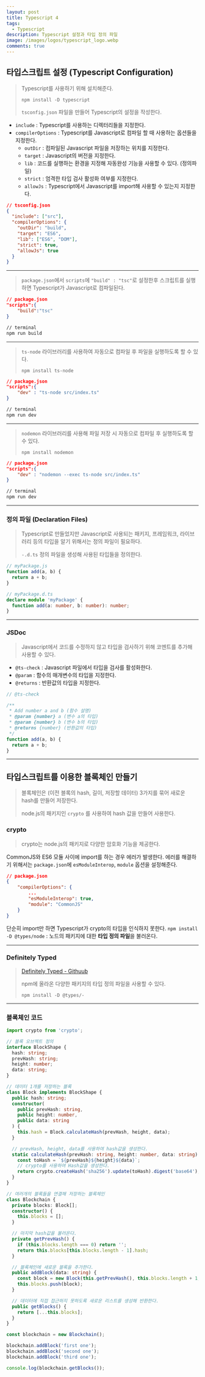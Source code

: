 ```yaml
---
layout: post
title: Typescript 4
tags:
  - Typescript
description: Typescript 설정과 타입 정의 파일
image: /images/logos/typescript_logo.webp
comments: true
---
```


## 타입스크립트 설정 (Typescript Configuration)

> Typescript를 사용하기 위해 설치해준다.
>
> `npm install -D typescript`
>
> `tsconfig.json` 파일을 만들어 Typescript의 설정을 작성한다.

- `include` : Typescript를 사용하는 디렉터리들을 지정한다.
- `compilerOptions` : Typescript를 Javascript로 컴파일 할 때 사용하는 옵션들을 지정한다.
  - `outDir` : 컴파일된 Javascript 파일을 저장하는 위치를 지정한다.
  - `target` : Javascript의 버전을 지정한다.
  - `lib` : 코드를 실행하는 환경을 지정해 자동완성 기능을 사용할 수 있다. (정의파일)
  - `strict` : 엄격한 타입 검사 활성화 여부를 지정한다.
  - `allowJs` : Typescript에서 Javascript를 import해 사용할 수 있는지 지정한다.

```json
// tsconfig.json
{
  "include": ["src"],
  "compilerOptions": {
    "outDir": "build",
    "target": "ES6",
    "lib": ["ES6", "DOM"],
    "strict": true,
    "allowJs": true
  }
}
```

---

> `package.json`에서 `scripts`에 `"build" : "tsc"`로 설정한후 스크립트를 실행하면 Typescript가 Javascript로 컴파일된다.

```json
// package.json
"scripts":{
	"build":"tsc"
}
```

```bash
// terminal
npm run build
```

---

> `ts-node` 라이브러리를 사용하여 자동으로 컴파일 후 파일을 실행하도록 할 수 있다.
>
> `npm install ts-node`

```json
// package.json
"scripts":{
	"dev" : "ts-node src/index.ts"
}
```

```bash
// terminal
npm run dev
```

---

> `nodemon` 라이브러리를 사용해 파일 저장 시 자동으로 컴파일 후 실행하도록 할 수 있다.
>
> `npm install nodemon`

```json
// package.json
"scripts":{
	"dev" : "nodemon --exec ts-node src/index.ts"
}
```

```bash
// terminal
npm run dev
```

---

### 정의 파일 (Declaration Files)

> Typescript로 만들었지만 Javascript로 사용되는 패키지, 프레임워크, 라이브러리 등의 타입을 알기 위해서는 정의 파일이 필요하다.
>
> `-.d.ts` 정의 파일을 생성해 사용된 타입들을 정의한다.

```javascript
// myPackage.js
function add(a, b) {
  return a + b;
}
```

```typescript
// myPackage.d.ts
declare module 'myPackage' {
  function add(a: number, b: number): number;
}
```

---

### JSDoc

> Javascript에서 코드를 수정하지 않고 타입을 검사하기 위해 코멘트를 추가해 사용할 수 있다.

- `@ts-check` : Javascript 파일에서 타입을 검사를 활성화한다.
- `@param` : 함수의 매개변수의 타입을 지정한다.
- `@returns` : 반환값의 타입을 지정한다.

```javascript
// @ts-check

/**
 * Add number a and b (함수 설명)
 * @param {number} a (변수 a의 타입)
 * @param {number} b (변수 b의 타입)
 * @returns {number} (반환값의 타입)
 */
function add(a, b) {
  return a + b;
}
```

---

## 타입스크립트를 이용한 블록체인 만들기

> 블록체인은 (이전 블록의 hash, 길이, 저장할 데이터) 3가지를 묶어 새로운 hash를 만들어 저장한다.
>
> node.js의 패키지인 `crypto` 를 사용하여 hash 값을 만들어 사용한다.

### crypto

> crypto는 node.js의 패키지로 다양한 암호화 기능을 제공한다.

CommonJS와 ES6 모듈 사이에 import를 하는 경우 에러가 발생한다.
에러를 해결하기 위해서는 `package.json`에 `esModuleInterop`, `module` 옵션을 설정해준다.

```json
// package.json
{
	"compilerOptions": {
		...   
		"esModuleInterop": true,
		"module": "CommonJS"
	}
}
```

단순히 import만 하면 Typescript가 crypto의 타입을 인식하지 못한다.
`npm install -D @types/node` : 노드의 패키지에 대한 **타입 정의 파일**을 불러온다.

---

### Definitely Typed

> [Definitely Typed - Githuub](https://github.com/DefinitelyTyped/DefinitelyTyped)
>
> npm에 올라온 다양한 패키지의 타입 정의 파일을 사용할 수 있다.
>
> `npm install -D @types/-`

---

### 블록체인 코드

```typescript
import crypto from 'crypto';

// 블록 오브젝트 정의
interface BlockShape {
  hash: string;
  prevHash: string;
  height: number;
  data: string;
}

// 데이터 1개를 저장하는 블록
class Block implements BlockShape {
  public hash: string;
  constructor(
    public prevHash: string,
    public height: number,
    public data: string
  ) {
    this.hash = Block.calculateHash(prevHash, height, data);
  }

  // prevHash, height, data를 사용하여 hash값을 생성한다.
  static calculateHash(prevHash: string, height: number, data: string): string {
    const toHash = `${prevHash}${height}${data}`;
    // crypto를 사용하여 Hash값을 생성한다.
    return crypto.createHash('sha256').update(toHash).digest('base64');
  }
}

// 여러개의 블록들을 연결해 저장하는 블록체인
class Blockchain {
  private blocks: Block[];
  constructor() {
    this.blocks = [];
  }

  // 마지막 hash값을 불러온다.
  private getPrevHash() {
    if (this.blocks.length === 0) return '';
    return this.blocks[this.blocks.length - 1].hash;
  }

  // 블록체인에 새로운 블록을 추가한다.
  public addBlock(data: string) {
    const block = new Block(this.getPrevHash(), this.blocks.length + 1, data);
    this.blocks.push(block);
  }

  // 데이터에 직접 접근하지 못하도록 새로운 리스트를 생성해 반환한다.
  public getBlocks() {
    return [...this.blocks];
  }
}

const blockchain = new Blockchain();

blockchain.addBlock('first one');
blockchain.addBlock('second one');
blockchain.addBlock('third one');

console.log(blockchain.getBlocks());
```
